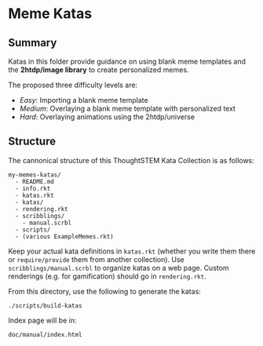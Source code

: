 # Meme Katas 

## Summary

Katas in this folder provide guidance on using blank meme templates and the __2htdp/image library__ to create personalized memes.

The proposed three difficulty levels are:
- _Easy_: Importing a blank meme template
- _Medium_: Overlaying a blank meme template with personalized text
- _Hard_: Overlaying animations using the 2htdp/universe

## Structure

The cannonical structure of this ThoughtSTEM Kata Collection is as follows:

```
my-memes-katas/
  - README.md
  - info.rkt
  - katas.rkt 
  - katas/
  - rendering.rkt
  - scribblings/
    - manual.scrbl
  - scripts/
  - (various ExampleMemes.rkt)
```

Keep your actual kata definitions in `katas.rkt` (whether you write them there
or `require/provide` them from another collection).  Use `scribblings/manual.scrbl`
to organize katas on a web page.  Custom renderings (e.g. for gamification) should go in `rendering.rkt`.

From this directory, use the following to generate the katas:

```
./scripts/build-katas
```

Index page will be in:

```
doc/manual/index.html
```
